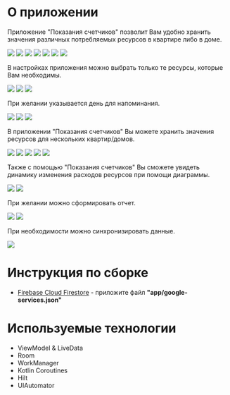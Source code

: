 # О приложении

Приложение "Показания счетчиков" позволит Вам удобно хранить значения различных потребляемых ресурсов в квартире либо в доме. 

![](/docs/screenshots/main0.png) ![](/docs/screenshots/main1.png)
![](/docs/screenshots/main2.png) ![](/docs/screenshots/main3.png)
![](/docs/screenshots/main4.png) ![](/docs/screenshots/main5.png) ![](/docs/screenshots/main6.png)

В настройках приложения можно выбрать только те ресурсы, которые Вам необходимы.

![](/docs/screenshots/settings1.png) ![](/docs/screenshots/settings2.png) ![](/docs/screenshots/main1.png)

При желании указывается день для напоминания.

![](/docs/screenshots/settings3.png) ![](/docs/screenshots/settings4.png) ![](/docs/screenshots/notification.png)

В приложении "Показания счетчиков" Вы можете хранить значения ресурсов для нескольких квартир/домов.

![](/docs/screenshots/home1.png) ![](/docs/screenshots/home2.png)
![](/docs/screenshots/home3.png) ![](/docs/screenshots/home4.png) ![](/docs/screenshots/home5.png)

Также с помощью "Показания счетчиков" Вы сможете увидеть динамику изменения расходов ресурсов при помощи диаграммы.

![](/docs/screenshots/chart1.png) ![](/docs/screenshots/chart2.png)

При желании можно сформировать отчет.

![](/docs/screenshots/report1.png) ![](/docs/screenshots/report2.png)

При необходимости можно синхронизировать данные.

![](/docs/screenshots/backup.png)


# Инструкция по сборке
- [Firebase Cloud Firestore](https://console.firebase.google.com/) - приложите файл **"app/google-services.json"**


# Используемые технологии
- ViewModel & LiveData
- Room
- WorkManager
- Kotlin Coroutines
- Hilt
- UIAutomator
